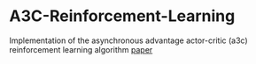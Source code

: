 # A3C-Reinforcement-Learning
Implementation of the asynchronous advantage actor-critic (a3c) reinforcement learning algorithm [paper](https://arxiv.org/pdf/1602.01783.pdf)
